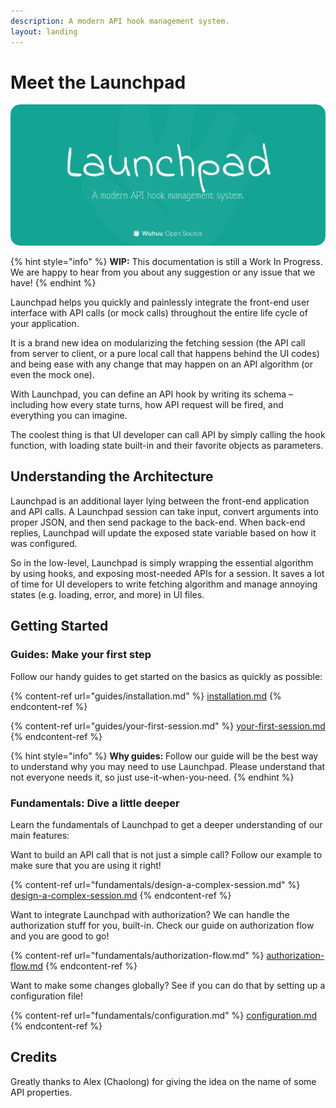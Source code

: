```yaml
---
description: A modern API hook management system.
layout: landing
---
```


# Meet the Launchpad



![](<.gitbook/assets/Launchpad JS Cover (1).png>)

{% hint style="info" %}
**WIP:** This documentation is still a Work In Progress. We are happy to hear from you about any suggestion or any issue that we have!
{% endhint %}

Launchpad helps you quickly and painlessly integrate the front-end user interface with API calls (or mock calls) throughout the entire life cycle of your application.

It is a brand new idea on modularizing the fetching session (the API call from server to client, or a pure local call that happens behind the UI codes) and being ease with any change that may happen on an API algorithm (or even the mock one).

With Launchpad, you can define an API hook by writing its schema – including how every state turns, how API request will be fired, and everything you can imagine.

The coolest thing is that UI developer can call API by simply calling the hook function, with loading state built-in and their favorite objects as parameters.

## Understanding the Architecture

Launchpad is an additional layer lying between the front-end application and API calls. A Launchpad session can take input, convert arguments into proper JSON, and then send package to the back-end. When back-end replies, Launchpad will update the exposed state variable based on how it was configured.

So in the low-level, Launchpad is simply wrapping the essential algorithm by using hooks, and exposing most-needed APIs for a session. It saves a lot of time for UI developers to write fetching algorithm and manage annoying states (e.g. loading, error, and more) in UI files.

## Getting Started

### Guides: Make your first step

Follow our handy guides to get started on the basics as quickly as possible:

{% content-ref url="guides/installation.md" %}
[installation.md](guides/installation.md)
{% endcontent-ref %}

{% content-ref url="guides/your-first-session.md" %}
[your-first-session.md](guides/your-first-session.md)
{% endcontent-ref %}

{% hint style="info" %}
**Why guides:** Follow our guide will be the best way to understand why you may need to use Launchpad. Please understand that not everyone needs it, so just use-it-when-you-need.
{% endhint %}

### Fundamentals: Dive a little deeper

Learn the fundamentals of Launchpad to get a deeper understanding of our main features:

Want to build an API call that is not just a simple call? Follow our example to make sure that you are using it right!

{% content-ref url="fundamentals/design-a-complex-session.md" %}
[design-a-complex-session.md](fundamentals/design-a-complex-session.md)
{% endcontent-ref %}

Want to integrate Launchpad with authorization? We can handle the authorization stuff for you, built-in. Check our guide on authorization flow and you are good to go!

{% content-ref url="fundamentals/authorization-flow.md" %}
[authorization-flow.md](fundamentals/authorization-flow.md)
{% endcontent-ref %}

Want to make some changes globally? See if you can do that by setting up a configuration file!

{% content-ref url="fundamentals/configuration.md" %}
[configuration.md](fundamentals/configuration.md)
{% endcontent-ref %}

## Credits

Greatly thanks to Alex (Chaolong) for giving the idea on the name of some API properties.
